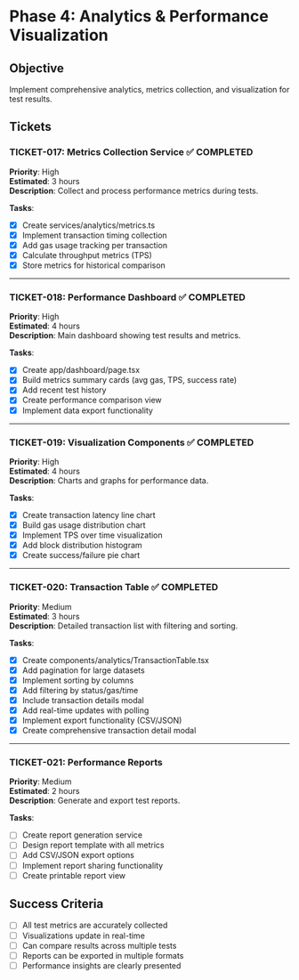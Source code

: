 # Phase 4: Analytics & Performance Visualization

## Objective
Implement comprehensive analytics, metrics collection, and visualization for test results.

## Tickets

### TICKET-017: Metrics Collection Service ✅ COMPLETED
**Priority**: High  
**Estimated**: 3 hours  
**Description**: Collect and process performance metrics during tests.

**Tasks**:
- [x] Create services/analytics/metrics.ts
- [x] Implement transaction timing collection
- [x] Add gas usage tracking per transaction
- [x] Calculate throughput metrics (TPS)
- [x] Store metrics for historical comparison

---

### TICKET-018: Performance Dashboard ✅ COMPLETED
**Priority**: High  
**Estimated**: 4 hours  
**Description**: Main dashboard showing test results and metrics.

**Tasks**:
- [x] Create app/dashboard/page.tsx
- [x] Build metrics summary cards (avg gas, TPS, success rate)
- [x] Add recent test history
- [x] Create performance comparison view
- [x] Implement data export functionality

---

### TICKET-019: Visualization Components ✅ COMPLETED
**Priority**: High  
**Estimated**: 4 hours  
**Description**: Charts and graphs for performance data.

**Tasks**:
- [x] Create transaction latency line chart
- [x] Build gas usage distribution chart
- [x] Implement TPS over time visualization
- [x] Add block distribution histogram
- [x] Create success/failure pie chart

---

### TICKET-020: Transaction Table ✅ COMPLETED
**Priority**: Medium  
**Estimated**: 3 hours  
**Description**: Detailed transaction list with filtering and sorting.

**Tasks**:
- [x] Create components/analytics/TransactionTable.tsx
- [x] Add pagination for large datasets
- [x] Implement sorting by columns
- [x] Add filtering by status/gas/time
- [x] Include transaction details modal
- [x] Add real-time updates with polling
- [x] Implement export functionality (CSV/JSON)
- [x] Create comprehensive transaction detail modal

---

### TICKET-021: Performance Reports
**Priority**: Medium  
**Estimated**: 2 hours  
**Description**: Generate and export test reports.

**Tasks**:
- [ ] Create report generation service
- [ ] Design report template with all metrics
- [ ] Add CSV/JSON export options
- [ ] Implement report sharing functionality
- [ ] Create printable report view

## Success Criteria
- [ ] All test metrics are accurately collected
- [ ] Visualizations update in real-time
- [ ] Can compare results across multiple tests
- [ ] Reports can be exported in multiple formats
- [ ] Performance insights are clearly presented